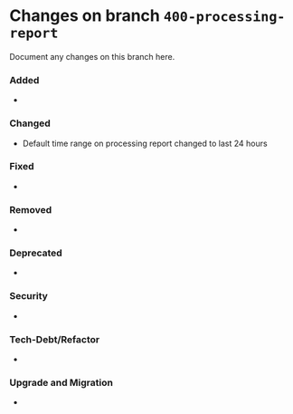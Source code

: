 # Changes on branch `400-processing-report`
Document any changes on this branch here.
### Added
- 

### Changed
- Default time range on processing report changed to last 24 hours

### Fixed
- 

### Removed
- 

### Deprecated
- 

### Security
- 

### Tech-Debt/Refactor
- 

### Upgrade and Migration
- 
